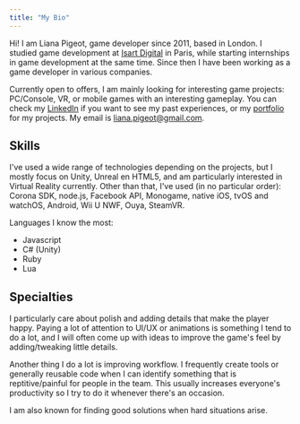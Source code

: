 ```yaml
---
title: "My Bio"
---
```


Hi! I am Liana Pigeot, game developer since 2011, based in London. I studied game development at [Isart Digital](https://www.isart.com/en/) in Paris, while starting internships in game development at the same time. Since then I have been working as a game developer in various companies.

Currently open to offers, I am mainly looking for interesting game projects: PC/Console, VR, or mobile games with an interesting gameplay. You can check my [LinkedIn](https://www.linkedin.com/in/lianapigeot/) if you want to see my past experiences, or my [portfolio](http://lianapigeot.com/) for my projects. My email is liana.pigeot@gmail.com.

## Skills
I've used a wide range of technologies depending on the projects, but I mostly focus on Unity, Unreal en HTML5, and am particularly interested in Virtual Reality currently. Other than that, I've used (in no particular order): Corona SDK, node.js, Facebook API, Monogame, native iOS, tvOS and watchOS, Android, Wii U NWF, Ouya, SteamVR.

Languages I know the most:

* Javascript
* C# (Unity)
* Ruby
* Lua

## Specialties
I particularly care about polish and adding details that make the player happy. Paying a lot of attention to UI/UX or animations is something I tend to do a lot, and I will often come up with ideas to improve the game's feel by adding/tweaking little details.

Another thing I do a lot is improving workflow. I frequently create tools or generally reusable code when I can identify something that is reptitive/painful for people in the team. This usually increases everyone's productivity so I try to do it whenever there's an occasion.

I am also known for finding good solutions when hard situations arise.